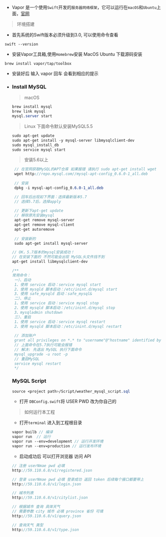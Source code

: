 

- Vapor 是一个使用`Swift`开发的`服务器网络框架`，它可以运行在`macOS`和`Ubuntu`上面，[官网](http://vapor.codes)

> 环境搭建

- 首先系统的Swift版本必须升级到3.0, 可以使用命令查看

```shell
swift --version
```

- 安装Vapor工具箱,使用`Homebrew`安装 MacOS  Ubuntu 下载源码安装

```shell
brew install vapor/tap/toolbox
```

- 安装好后 输入 vapor 回车 会看到相应的提示


- ### Install MySQL

  > macOS

  ```scss
  brew install mysql
  brew link mysql
  mysql.server start
  ```

  > Linux 下面命令默认安装MySQL5.5 

  ```scss
  sudo apt-get update
  sudo apt-get install -y mysql-server libmysqlclient-dev
  sudo mysql_install_db
  sudo service mysql start
  ```

  > 安装5.6以上

  ```scss
   // 在官网获取MySQL的APT仓库 如果报错 请执行 sudo apt-get install wget
   wget http://repo.mysql.com//mysql-apt-config_0.6.0-1_all.deb
   
   // 安装
   dpkg -i mysql-apt-config_0.6.0-1_all.deb

   // 回车后出现如下界面：选择最新版本5.7
   // 选择5.7后，选择apply
   
   // 更新下apt-get update
   // 移除原先安装mysql 
   apt-get remove mysql-server
   apt-get remove mysql-client
   apt-get autoremove
   
   // 安装新的
   sudo apt-get install mysql-server

  // OK，5.7版本的mysql安装成功！
  // 在安装下面的 不然可能会出现 MySQL头文件找不到
  apt-get install libmysqlclient-dev 

  /**
  常用命令：
   一）、启动
   1、使用 service 启动：service mysql start
   2、使用 mysqld 脚本启动：/etc/inint.d/mysql start
   3、使用 safe_mysqld 启动：safe_mysql&
   二）、停止
   1、使用 service 启动：service mysql stop
   2、使用 mysqld 脚本启动：/etc/inint.d/mysql stop
   3、mysqladmin shutdown 
   三）、重启
   1、使用 service 启动：service mysql restart
   2、使用 mysqld 脚本启动：/etc/inint.d/mysql restart
   
   // 添加账户
   grant all privileges on *.* to "username"@"hostname" identified by "passwd";
   // 上面命令在5.7执行可能会报错
   // 解决: 先退出 MySQL 执行下面命令 
   mysql_upgrade -u root -p
   // 重启MySQL
   service mysql restart
   */
  ```

  ### MySQL Script

  ```scss
  source <project path>/Script/weather_mysql_script.sql
  ```

  - 打开 `DBConfig.swift`将 USER PWD 改为你自己的 

  > 如何运行本工程

  - 打开`terminal` 进入到工程根目录

  ```scss
  vapor builb // 编译
  vapor run  // 运行
  vapor run --env=development // 运行开发环境
  vapor run --env=production // 运行发布环境
  ```

  - 启动成功后 可以打开浏览器 访问 API

  ```scss
  // 注册 userNmae pwd 必填
  http://59.110.6.8/v1/registered.json

  // 登录 userNmae pwd 必填 登录成功 返回 token 后续每个接口都要带上
  http://59.110.6.8/v1/login.json

  // 城市列表
  http://59.110.6.8/v1/citylist.json

  // 根据城市 查询 具体天气
  // 需要参数 city 城市 必填 province 省份 可填
  http://59.110.6.8/v1/query.json

  // 查询天气 类型
  http://59.110.6.8/v1/type.json
  ```

